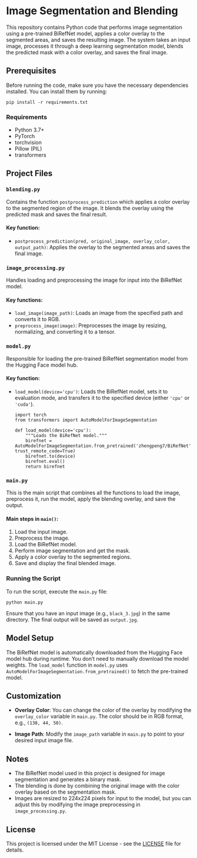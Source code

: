 
# Image Segmentation and Blending

This repository contains Python code that performs image segmentation using a pre-trained BiRefNet model, applies a color overlay to the segmented areas, and saves the resulting image. The system takes an input image, processes it through a deep learning segmentation model, blends the predicted mask with a color overlay, and saves the final image.

## Prerequisites

Before running the code, make sure you have the necessary dependencies installed. You can install them by running:


    pip install -r requirements.txt


### Requirements

- Python 3.7+
- PyTorch
- torchvision
- Pillow (PIL)
- transformers

## Project Files

### `blending.py`

Contains the function `postprocess_prediction` which applies a color overlay to the segmented region of the image. It blends the overlay using the predicted mask and saves the final result.

#### Key function:
- `postprocess_prediction(pred, original_image, overlay_color, output_path)`: Applies the overlay to the segmented areas and saves the final image.

### `image_processing.py`

Handles loading and preprocessing the image for input into the BiRefNet model.

#### Key functions:
- `load_image(image_path)`: Loads an image from the specified path and converts it to RGB.
- `preprocess_image(image)`: Preprocesses the image by resizing, normalizing, and converting it to a tensor.

### `model.py`

Responsible for loading the pre-trained BiRefNet segmentation model from the Hugging Face model hub.

#### Key function:
- `load_model(device='cpu')`: Loads the BiRefNet model, sets it to evaluation mode, and transfers it to the specified device (either `'cpu'` or `'cuda'`).


      import torch
      from transformers import AutoModelForImageSegmentation
      
      def load_model(device='cpu'):
          """Loads the BiRefNet model."""
          birefnet = AutoModelForImageSegmentation.from_pretrained('zhengpeng7/BiRefNet', trust_remote_code=True)
          birefnet.to(device)
          birefnet.eval()
          return birefnet


### `main.py`

This is the main script that combines all the functions to load the image, preprocess it, run the model, apply the blending overlay, and save the output.

#### Main steps in `main()`:
1. Load the input image.
2. Preprocess the image.
3. Load the BiRefNet model.
4. Perform image segmentation and get the mask.
5. Apply a color overlay to the segmented regions.
6. Save and display the final blended image.

### Running the Script

To run the script, execute the `main.py` file:


    python main.py


Ensure that you have an input image (e.g., `black_3.jpg`) in the same directory. The final output will be saved as `output.jpg`.

## Model Setup

The BiRefNet model is automatically downloaded from the Hugging Face model hub during runtime. You don’t need to manually download the model weights. The `load_model` function in `model.py` uses `AutoModelForImageSegmentation.from_pretrained()` to fetch the pre-trained model.

## Customization

- **Overlay Color**: You can change the color of the overlay by modifying the `overlay_color` variable in `main.py`. The color should be in RGB format, e.g., `(130, 44, 50)`.
  
- **Image Path**: Modify the `image_path` variable in `main.py` to point to your desired input image file.

## Notes

- The BiRefNet model used in this project is designed for image segmentation and generates a binary mask.
- The blending is done by combining the original image with the color overlay based on the segmentation mask.
- Images are resized to 224x224 pixels for input to the model, but you can adjust this by modifying the image preprocessing in `image_processing.py`.

## License

This project is licensed under the MIT License - see the [LICENSE](LICENSE) file for details.
